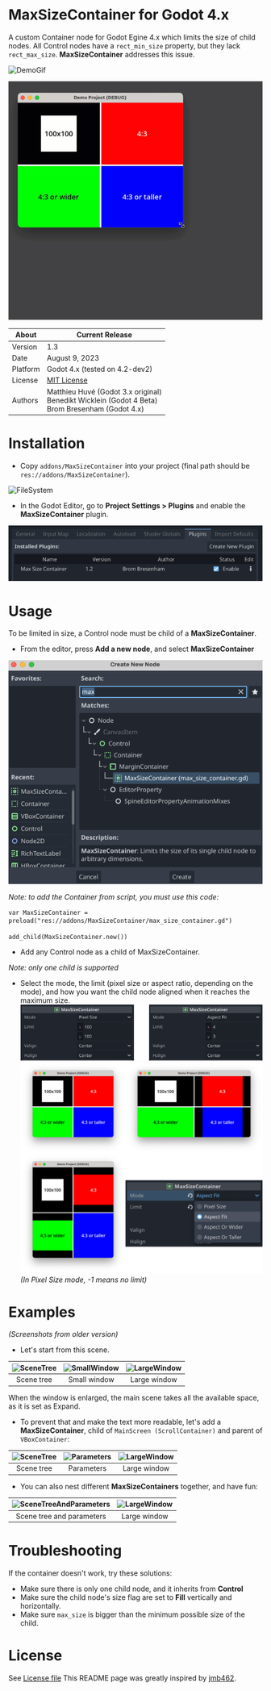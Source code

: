 # MaxSizeContainer for Godot 4.x
A custom Container node for Godot Egine 4.x which limits the size of child nodes.
All Control nodes have a `rect_min_size` property, but they lack `rect_max_size`. **MaxSizeContainer** addresses this issue.

![DemoGif](./readme_files/demo.gif)

![DemoGif](./readme_files/modes.gif)

About     | Current Release
----------|-----------------------
Version   | 1.3
Date      | August 9, 2023
Platform  | Godot 4.x (tested on 4.2-dev2)
License   | [MIT License](LICENSE.md)
Authors   | Matthieu Huvé (Godot 3.x original)<br>Benedikt Wicklein (Godot 4 Beta)<br>Brom Bresenham (Godot 4.x)

# Installation
- Copy `addons/MaxSizeContainer` into your project (final path should be `res://addons/MaxSizeContainer`).

![FileSystem](./readme_files/filesystem.png)

- In the Godot Editor, go to **Project Settings > Plugins** and enable the **MaxSizeContainer** plugin.

![PluginMenu](./readme_files/plugin_menu.png)


# Usage
To be limited in size, a Control node must be child of a **MaxSizeContainer**.

 - From the editor, press **Add a new node**, and select **MaxSizeContainer**

![AddNewNodeMenu](./readme_files/add_new_node.png)

*Note: to add the Container from script, you must use this code:*

```gdscript
var MaxSizeContainer = preload("res://addons/MaxSizeContainer/max_size_container.gd")

add_child(MaxSizeContainer.new())
```

 - Add any Control node as a child of MaxSizeContainer.

 *Note: only one child is supported*

 - Select the mode, the limit (pixel size or aspect ratio, depending on the mode), and how you want the child node aligned when it reaches the maximum size.
![Properties](./readme_files/properties-2.png)
![Properties](./readme_files/modes.png)
*(In Pixel Size mode, -1 means no limit)*

# Examples
*(Screenshots from older version)*

- Let's start from this scene.

| ![SceneTree](./readme_files/tree_base.png) | ![SmallWindow](./readme_files/main_small.png)  | ![LargeWindow](./readme_files/main_without.png) |
|:---:|:---:|:---:|
| Scene tree | Small window | Large window |

When the window is enlarged, the main scene takes all the available space, as it is set as Expand.

 - To prevent that and make the text more readable, let's add a **MaxSizeContainer**, child of `MainScreen (ScrollContainer)` and parent of `VBoxContainer`:

| ![SceneTree](./readme_files/tree_with_one_container.png) | ![Parameters](./readme_files/inspector_fun_1_base.png)  | ![LargeWindow](./readme_files/main_basic.png) |
|:---:|:---:|:---:|
| Scene tree | Parameters | Large window |

- You can also nest different **MaxSizeContainers** together, and have fun:

| ![SceneTreeAndParameters](./readme_files/tree_and_inspector_fun.png) | ![LargeWindow](./readme_files/main_fun.png) |
|:---:|:---:|
| Scene tree and parameters | Large window |

# Troubleshooting

If the container doesn't work, try these solutions:

- Make sure there is only one child node, and it inherits from **Control**
- Make sure the child node's size flag are set to **Fill** vertically and horizontally.
- Make sure `max_size` is bigger than the minimum possible size of the child.

# License

See [License file](https://github.com/brombres/Godot-MaxSizeContainer/blob/master/LICENSE.md)
This README page was greatly inspired by [jmb462](https://github.com/jmb462/GodotQuickSettings/blob/main/README.md).
